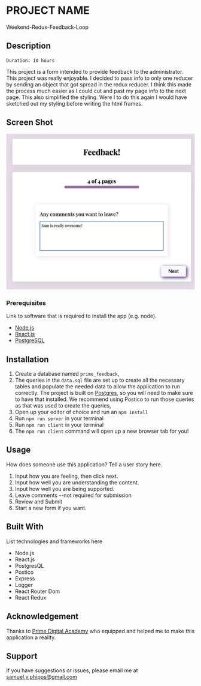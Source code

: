 

# PROJECT NAME
Weekend-Redux-Feedback-Loop
## Description

    Duration: 10 hours

This project is a form intended to provide feedback to the administrator. This project was really enjoyable. I decided to pass info to only one reducer by sending an object that got spread in the redux reducer. I think this made the process much easier as I could cut and past my page info to the next page. This also simplified the styling. Were I to do this again I would have sketched out my styling before writing the html frames.


## Screen Shot

![Image of comments page](/screenshot.png "Screenshot")

### Prerequisites

Link to software that is required to install the app (e.g. node).

- [Node.js](https://nodejs.org/en/)
- [React.js](https://reactjs.org/)
- [PostgreSQL](https://www.postgresql.org/)

<!-- is this what your looking for? ⤴️  or should I list all the other installs (i.e. express, bodyparser, router, redux etc.-->


## Installation


1. Create a database named `prime_feedback`,
2. The queries in the `data.sql` file are set up to create all the necessary tables and populate the needed data to allow the application to run correctly. The project is built on [Postgres](https://www.postgresql.org/download/), so you will need to make sure to have that installed. We recommend using Postico to run those queries as that was used to create the queries, 
3. Open up your editor of choice and run an `npm install`
4. Run `npm run server` in your terminal
5. Run `npm run client` in your terminal
6. The `npm run client` command will open up a new browser tab for you!

## Usage
How does someone use this application? Tell a user story here.

1. Input how you are feeling, then click next.
2. Input how well you are understanding the content.
3. Input how well you are being supported.
4. Leave comments --not required for submission
5. Review and Submit
6. Start a new form if you want.


## Built With

List technologies and frameworks here
- Node.js
- React.js
- PostgresQL
- Postico
- Express
- Logger
- React Router Dom
- React Redux

## Acknowledgement
Thanks to [Prime Digital Academy](www.primeacademy.io) who equipped and helped me to make this application a reality. 

## Support
If you have suggestions or issues, please email me at [samuel,v.phipps@gmail.com](https://github.com/Samuelvphipps)